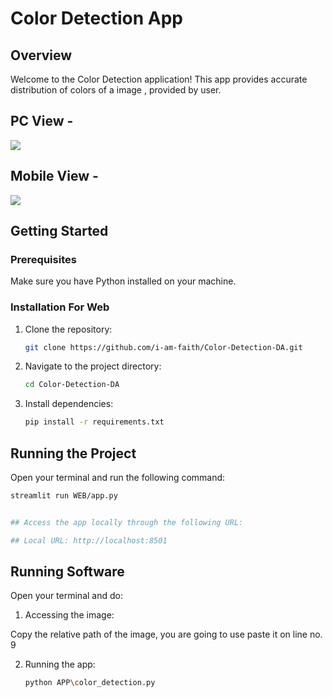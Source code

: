 # Color Detection App

## Overview

Welcome to the Color Detection application! This app provides accurate distribution of colors of a image , provided by user.

## PC View - 
<img src="images/weather site preview.png">

## Mobile View - 
<img src="images/weather site preview mobile.png.jpg">

## Getting Started

### Prerequisites

Make sure you have Python installed on your machine.

### Installation For Web

1. Clone the repository:

    ```bash
    git clone https://github.com/i-am-faith/Color-Detection-DA.git
    ```

2. Navigate to the project directory:

    ```bash
    cd Color-Detection-DA
    ```

3. Install dependencies:

    ```bash
    pip install -r requirements.txt
    ```

## Running the Project

Open your terminal and run the following command:

```bash
streamlit run WEB/app.py


## Access the app locally through the following URL:

## Local URL: http://localhost:8501
```

## Running Software

Open your terminal and do:

1. Accessing the image:

Copy the relative path of the image, you are going to use
paste it on line no. 9

2. Running the app:

    ```bash
    python APP\color_detection.py
    ```

